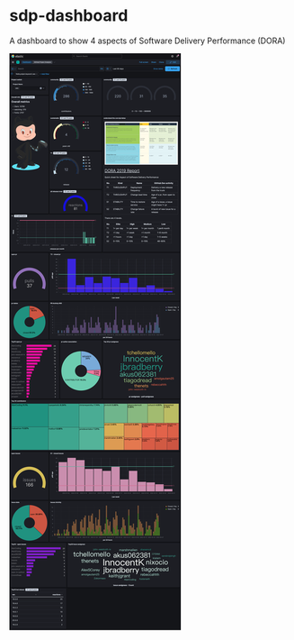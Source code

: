 # sdp-dashboard
A dashboard to show 4 aspects of Software Delivery Performance (DORA)

![](/v1.0.png)